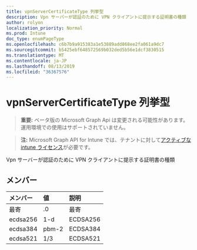 ```yaml
---
title: vpnServerCertificateType 列挙型
description: Vpn サーバーが認証のために VPN クライアントに提示する証明書の種類
author: rolyon
localization_priority: Normal
ms.prod: Intune
doc_type: enumPageType
ms.openlocfilehash: c6b7b9a915383a1e53889add868ee2fa061a9dc7
ms.sourcegitcommit: b5425ebf648572569b032ded5b56e1dcf3830515
ms.translationtype: MT
ms.contentlocale: ja-JP
ms.lasthandoff: 08/13/2019
ms.locfileid: "36367576"
---
```

# <a name="vpnservercertificatetype-enum-type"></a>vpnServerCertificateType 列挙型

> **重要:** ベータ版の Microsoft Graph Api は変更される可能性があります。運用環境での使用はサポートされていません。

> **注:** Microsoft Graph API for Intune では、テナントに対して[アクティブな intune ライセンス](https://go.microsoft.com/fwlink/?linkid=839381)が必要です。

Vpn サーバーが認証のために VPN クライアントに提示する証明書の種類

## <a name="members"></a>メンバー
|メンバー|値|説明|
|:---|:---|:---|
|最寄|.0|最寄|
|ecdsa256|1-d|ECDSA256|
|ecdsa384|pbm-2|ECDSA384|
|ecdsa521|1/3|ECDSA521|



